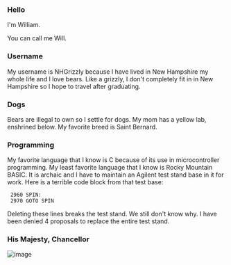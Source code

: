 ### Hello
I'm William.

You can call me Will.

### Username
My username is NHGrizzly because I have lived in New Hampshire my whole life and I love bears. Like a grizzly, I don't completely fit in in New Hampshire so I hope to travel after graduating.
### Dogs
Bears are illegal to own so I settle for dogs. My mom has a yellow lab, enshrined below. My favorite breed is Saint Bernard.
### Programming
My favorite language that I know is C because of its use in microcontroller programming. My least favorite language that I know is Rocky Mountain BASIC. It is archaic and I have to maintain an Agilent test stand base in it for work. Here is a terrible code block from that test base:

     2960 SPIN:
     2970 GOTO SPIN

Deleting these lines breaks the test stand. We still don't know why. I have been denied 4 proposals to replace the entire test stand.

### His Majesty, Chancellor
![image](https://user-images.githubusercontent.com/60353404/214757620-247d98c9-3a45-42c0-a90f-0ce8ceb9e5a5.png)
